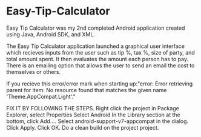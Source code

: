 # Easy-Tip-Calculator

Easy Tip Calculator was my 2nd completed Android application created using Java, Android SDK, and XML. 

The Easy Tip Calculator application launched a graphical user interface which recieves inputs from the user such as tip %, tax %, size of party, and total amount spent. It then evaluates the amount each person has to pay. There is an emailing option that allows the user to send an email the cost to themselves or others.



If you recieve this error/error mark when starting up:"error: Error retrieving parent for item: No resource found that matches the given name 'Theme.AppCompat.Light'." 


FIX IT BY FOLLOWING THE STEPS.
Right click the project in Package Explorer, select Properties
Select Android
In the Library section at the bottom, click Add....
Select android-support-v7-appcompat in the dialog.
Click Apply.
Click OK.
Do a clean build on the project project.
